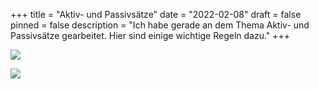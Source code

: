 +++
title = "Aktiv- und Passivsätze"
date = "2022-02-08"
draft = false
pinned = false
description = "Ich habe gerade an dem Thema Aktiv- und Passivsätze gearbeitet. Hier sind einige wichtige Regeln dazu."
+++


![](aktiv_passiv.jpg)

![](aktiv_passiv_beispiel.jpg)